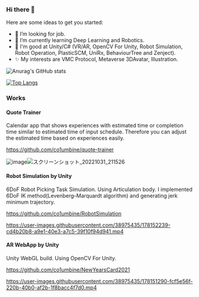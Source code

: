 ### Hi there 👋


Here are some ideas to get you started:

- 🔭 I’m looking for job.
- 🌱 I’m currently learning Deep Learning and Robotics.
- 💪 I'm good at Unity/C# (VR/AR, OpenCV For Unity, Robot Simulation, Robot Operation, PlasticSCM, UniRx, BehaviourTree and Zenject).
- ✨ My interests are VMC Protocol, Metaverse 3DAvatar, Illustration.

![Anurag's GitHub stats](https://github-readme-stats.vercel.app/api?username=co1umbine&count_private=true&include_all_commits=true)

[![Top Langs](https://github-readme-stats.vercel.app/api/top-langs/?username=co1umbine)](https://github.com/anuraghazra/github-readme-stats)

### Works

#### Quote Trainer
Calendar app that shows experiences with estimated time or completion time similar to estimated time of input schedule. Therefore you can adjust the estimated time based on experiences easily.

https://github.com/co1umbine/quote-trainer

![image](https://user-images.githubusercontent.com/38975435/199670485-1f5435bd-16b7-4bed-8601-8178a9a0000b.png)![スクリーンショット_20221031_211526](https://user-images.githubusercontent.com/38975435/199005953-b15c0ba0-c739-4a49-ac31-16556c09b886.png)

#### Robot Simulation by Unity
6DoF Robot Picking Task Simulation. Using Articulation body. I implemented 6DoF IK method(Levenberg–Marquardt algorithm) and generating jerk minimum trajectory.

https://github.com/co1umbine/RobotSimulation

https://user-images.githubusercontent.com/38975435/178152239-cd4b20b8-a9e1-40e3-a7c5-39f10f94d941.mp4


#### AR WebApp by Unity
Unity WebGL build. Using OpenCV For Unity.

https://github.com/co1umbine/NewYearsCard2021

https://user-images.githubusercontent.com/38975435/178151290-fcf5e56f-220b-40b0-af2b-1f8bacc4f7d0.mp4
